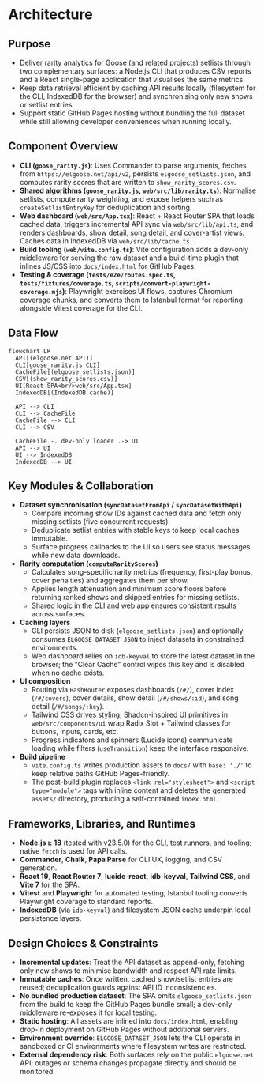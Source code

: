 # Architecture

## Purpose
- Deliver rarity analytics for Goose (and related projects) setlists through two complementary surfaces: a Node.js CLI that produces CSV reports and a React single-page application that visualises the same metrics.
- Keep data retrieval efficient by caching API results locally (filesystem for the CLI, IndexedDB for the browser) and synchronising only new shows or setlist entries.
- Support static GitHub Pages hosting without bundling the full dataset while still allowing developer conveniences when running locally.

## Component Overview
- **CLI (`goose_rarity.js`)**: Uses Commander to parse arguments, fetches from `https://elgoose.net/api/v2`, persists `elgoose_setlists.json`, and computes rarity scores that are written to `show_rarity_scores.csv`.
- **Shared algorithms (`goose_rarity.js`, `web/src/lib/rarity.ts`)**: Normalise setlists, compute rarity weighting, and expose helpers such as `createSetlistEntryKey` for deduplication and sorting.
- **Web dashboard (`web/src/App.tsx`)**: React + React Router SPA that loads cached data, triggers incremental API sync via `web/src/lib/api.ts`, and renders dashboards, show detail, song detail, and cover-artist views. Caches data in IndexedDB via `web/src/lib/cache.ts`.
- **Build tooling (`web/vite.config.ts`)**: Vite configuration adds a dev-only middleware for serving the raw dataset and a build-time plugin that inlines JS/CSS into `docs/index.html` for GitHub Pages.
- **Testing & coverage (`tests/e2e/routes.spec.ts`, `tests/fixtures/coverage.ts`, `scripts/convert-playwright-coverage.mjs`)**: Playwright exercises UI flows, captures Chromium coverage chunks, and converts them to Istanbul format for reporting alongside Vitest coverage for the CLI.

## Data Flow
```mermaid
flowchart LR
  API[(elgoose.net API)]
  CLI[goose_rarity.js CLI]
  CacheFile[(elgoose_setlists.json)]
  CSV[(show_rarity_scores.csv)]
  UI[React SPA<br/>web/src/App.tsx]
  IndexedDB[(IndexedDB cache)]

  API --> CLI
  CLI --> CacheFile
  CacheFile --> CLI
  CLI --> CSV

  CacheFile -. dev-only loader .-> UI
  API --> UI
  UI --> IndexedDB
  IndexedDB --> UI
```

## Key Modules & Collaboration
- **Dataset synchronisation (`syncDatasetFromApi` / `syncDatasetWithApi`)**
  - Compare incoming show IDs against cached data and fetch only missing setlists (five concurrent requests).
  - Deduplicate setlist entries with stable keys to keep local caches immutable.
  - Surface progress callbacks to the UI so users see status messages while new data downloads.
- **Rarity computation (`computeRarityScores`)**
  - Calculates song-specific rarity metrics (frequency, first-play bonus, cover penalties) and aggregates them per show.
  - Applies length attenuation and minimum score floors before returning ranked shows and skipped entries for missing setlists.
  - Shared logic in the CLI and web app ensures consistent results across surfaces.
- **Caching layers**
  - CLI persists JSON to disk (`elgoose_setlists.json`) and optionally consumes `ELGOOSE_DATASET_JSON` to inject datasets in constrained environments.
  - Web dashboard relies on `idb-keyval` to store the latest dataset in the browser; the “Clear Cache” control wipes this key and is disabled when no cache exists.
- **UI composition**
  - Routing via `HashRouter` exposes dashboards (`/#/`), cover index (`/#/covers`), cover details, show detail (`/#/shows/:id`), and song detail (`/#/songs/:key`).
  - Tailwind CSS drives styling; Shadcn-inspired UI primitives in `web/src/components/ui` wrap Radix Slot + Tailwind classes for buttons, inputs, cards, etc.
  - Progress indicators and spinners (Lucide icons) communicate loading while filters (`useTransition`) keep the interface responsive.
- **Build pipeline**
  - `vite.config.ts` writes production assets to `docs/` with `base: './'` to keep relative paths GitHub Pages-friendly.
  - The post-build plugin replaces `<link rel="stylesheet">` and `<script type="module">` tags with inline content and deletes the generated `assets/` directory, producing a self-contained `index.html`.

## Frameworks, Libraries, and Runtimes
- **Node.js ≥ 18** (tested with v23.5.0) for the CLI, test runners, and tooling; native `fetch` is used for API calls.
- **Commander**, **Chalk**, **Papa Parse** for CLI UX, logging, and CSV generation.
- **React 19**, **React Router 7**, **lucide-react**, **idb-keyval**, **Tailwind CSS**, and **Vite 7** for the SPA.
- **Vitest** and **Playwright** for automated testing; Istanbul tooling converts Playwright coverage to standard reports.
- **IndexedDB** (via `idb-keyval`) and filesystem JSON cache underpin local persistence layers.

## Design Choices & Constraints
- **Incremental updates**: Treat the API dataset as append-only, fetching only new shows to minimise bandwidth and respect API rate limits.
- **Immutable caches**: Once written, cached show/setlist entries are reused; deduplication guards against API ID inconsistencies.
- **No bundled production dataset**: The SPA omits `elgoose_setlists.json` from the build to keep the GitHub Pages bundle small; a dev-only middleware re-exposes it for local testing.
- **Static hosting**: All assets are inlined into `docs/index.html`, enabling drop-in deployment on GitHub Pages without additional servers.
- **Environment override**: `ELGOOSE_DATASET_JSON` lets the CLI operate in sandboxed or CI environments where filesystem writes are restricted.
- **External dependency risk**: Both surfaces rely on the public `elgoose.net` API; outages or schema changes propagate directly and should be monitored.
